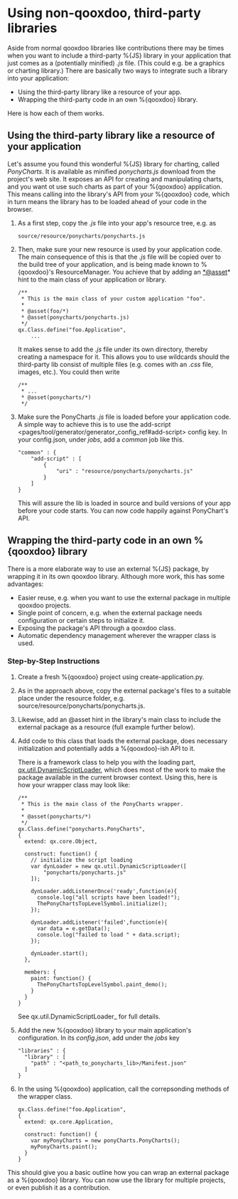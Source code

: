 Using non-qooxdoo, third-party libraries
========================================

Aside from normal qooxdoo libraries like contributions there may be
times when you want to include a third-party %{JS} library in your
application that just comes as a (potentially minified) *.js* file.
(This could e.g. be a graphics or charting library.) There are basically
two ways to integrate such a library into your application:

-   Using the third-party library like a resource of your app.
-   Wrapping the third-party code in an own %{qooxdoo} library.

Here is how each of them works.

Using the third-party library like a resource of your application
-----------------------------------------------------------------

Let's assume you found this wonderful %{JS} library for charting, called
*PonyCharts*. It is available as minified *ponycharts.js* download from
the project's web site. It exposes an API for creating and manipulating
charts, and you want ot use such charts as part of your %{qooxdoo}
application. This means calling into the library's API from your
%{qooxdoo} code, which in turn means the library has to be loaded ahead
of your code in the browser.

1.  As a first step, copy the *.js* file into your app's resource tree,
    e.g. as

        source/resource/ponycharts/ponycharts.js

2.  Then, make sure your new resource is used by your application code.
    The main consequence of this is that the *.js* file will be copied
    over to the build tree of your application, and is being made known
    to %{qooxdoo}'s ResourceManager. You achieve that by adding an
    <*@asset>\* hint to the main class of your application or library.

        /**
         * This is the main class of your custom application "foo".
         *
         * @asset(foo/*)
         * @asset(ponycharts/ponycharts.js)
         */
        qx.Class.define("foo.Application",
            ...

    It makes sense to add the *.js* file under its own directory,
    thereby creating a namespace for it. This allows you to use
    wildcards should the third-party lib consist of multiple files (e.g.
    comes with an *.css* file, images, etc.). You could then write

        /**
         * ...
         * @asset(ponycharts/*)
         */

3.  Make sure the PonyCharts *.js* file is loaded before your
    application code. A simple way to achieve this is to use the
    add-script \<pages/tool/generator/generator\_config\_ref\#add-script\>
    config key. In your config.json, under *jobs*, add a *common* job
    like this.

        "common" : {
            "add-script" : [
                {
                    "uri" : "resource/ponycharts/ponycharts.js"
                }
            ]
        }

    This will assure the lib is loaded in source and build versions of
    your app before your code starts. You can now code happily against
    PonyChart's API.

Wrapping the third-party code in an own %{qooxdoo} library
----------------------------------------------------------

There is a more elaborate way to use an external %{JS} package, by
wrapping it in its own qooxdoo library. Although more work, this has
some advantages:

-   Easier reuse, e.g. when you want to use the external package in
    multiple qooxdoo projects.
-   Single point of concern, e.g. when the external package needs
    configuration or certain steps to initialize it.
-   Exposing the package's API through a qooxdoo class.
-   Automatic dependency management wherever the wrapper class is used.

### Step-by-Step Instructions

1.  Create a fresh %{qooxdoo} project using create-application.py.
2.  As in the approach above, copy the external package's files to a
    suitable place under the resource folder, e.g.
    source/resource/ponycharts/ponycharts.js.
3.  Likewise, add an @asset hint in the library's main class to include
    the external package as a resource (full example further below).
4.  Add code to this class that loads the external package, does
    necessary initialization and potentially adds a %{qooxdoo}-ish API
    to it.

    There is a framework class to help you with the loading part,
    [qx.util.DynamicScriptLoader](http://demo.qooxdoo.org/%{version}/apiviewer/#qx.util.DynamicScriptLoader),
    which does most of the work to make the package available in the
    current browser context. Using this, here is how your wrapper class
    may look like:

        /**
         * This is the main class of the PonyCharts wrapper.
         *
         * @asset(ponycharts/*)
         */
        qx.Class.define("ponycharts.PonyCharts",
        {
          extend: qx.core.Object,

          construct: function() {
            // initialize the script loading
            var dynLoader = new qx.util.DynamicScriptLoader([
                "ponycharts/ponycharts.js"
            ]);

            dynLoader.addListenerOnce('ready',function(e){
              console.log("all scripts have been loaded!");
              ThePonyChartsTopLevelSymbol.initialize();
            });

            dynLoader.addListener('failed',function(e){
              var data = e.getData();
              console.log("failed to load " + data.script);
            });

            dynLoader.start();
          },

          members: {
            paint: function() {
              ThePonyChartsTopLevelSymbol.paint_demo();
            }
          }
        }

    See qx.util.DynamicScriptLoader\_ for full details.

5.  Add the new %{qooxdoo} library to your main application's
    configuration. In its *config.json*, add under the *jobs* key

        "libraries" : {
          "library" : [
            "path" : "<path_to_ponycharts_lib>/Manifest.json"
          ]
        }

6.  In the using %{qooxdoo} application, call the correpsonding methods
    of the wrapper class.

        qx.Class.define("foo.Application",
        {
          extend: qx.core.Application,

          construct: function() {
            var myPonyCharts = new ponyCharts.PonyCharts();
            myPonyCharts.paint();
          }
        }

This should give you a basic outline how you can wrap an external
package as a %{qooxdoo} library. You can now use the library for
multiple projects, or even publish it as a contribution.
